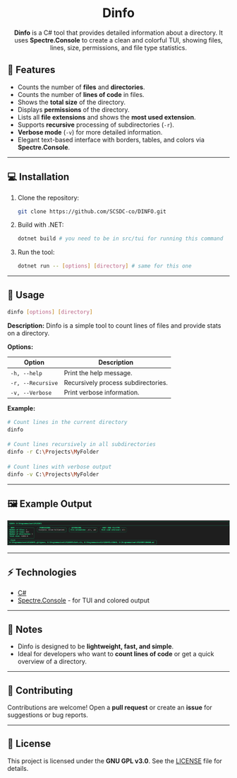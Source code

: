 <div align="center">

# Dinfo

**Dinfo** is a C# tool that provides detailed information about a directory.
It uses **Spectre.Console** to create a clean and colorful TUI, showing files, lines, size, permissions, and file type statistics.

</div>

## 🚀 Features

- Counts the number of **files** and **directories**.
- Counts the number of **lines of code** in files.
- Shows the **total size** of the directory.
- Displays **permissions** of the directory.
- Lists all **file extensions** and shows the **most used extension**.
- Supports **recursive** processing of subdirectories (`-r`).
- **Verbose mode** (`-v`) for more detailed information.
- Elegant text-based interface with borders, tables, and colors via **Spectre.Console**.

---

## 💻 Installation

1. Clone the repository:

   ```bash
   git clone https://github.com/SCSDC-co/DINFO.git
   ```

2. Build with .NET:

   ```bash
   dotnet build # you need to be in src/tui for running this command
   ```

3. Run the tool:

   ```bash
   dotnet run -- [options] [directory] # same for this one
   ```

---

## 📖 Usage

```bash
dinfo [options] [directory]
```

**Description:**
Dinfo is a simple tool to count lines of files and provide stats on a directory.

**Options:**

| Option            | Description                         |
| ----------------- | ----------------------------------- |
| `-h, --help`      | Print the help message.             |
| `-r, --Recursive` | Recursively process subdirectories. |
| `-v, --Verbose`   | Print verbose information.          |

**Example:**

```bash
# Count lines in the current directory
dinfo

# Count lines recursively in all subdirectories
dinfo -r C:\Projects\MyFolder

# Count lines with verbose output
dinfo -v C:\Projects\MyFolder
```

---

## 🖼️ Example Output

![Example Output](.github/assets/example-output.png)

---

## ⚡ Technologies

- [C#](https://docs.microsoft.com/en-us/dotnet/csharp/)
- [Spectre.Console](https://spectreconsole.net/) - for TUI and colored output

---

## 📝 Notes

- Dinfo is designed to be **lightweight, fast, and simple**.
- Ideal for developers who want to **count lines of code** or get a quick overview of a directory.

---

## 🤝 Contributing

Contributions are welcome! Open a **pull request** or create an **issue** for suggestions or bug reports.

---

## 📜 License

This project is licensed under the **GNU GPL v3.0**. See the [LICENSE](LICENSE) file for details.
